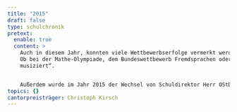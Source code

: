 ```yaml
---
title: "2015"
draft: false
type: schulchronik
pretext:
  enable: true
  content: >
    Auch in diesem Jahr, konnten viele Wettbewerbserfolge vermerkt werden.
    Ob bei der Mathe-Olympiade, dem Bundeswettbewerb Fremdsprachen oder „Jugend
    musiziert“.


    Außerdem wurde im Jahr 2015 der Wechsel von Schuldirektor Herr OStD Dr. Müller zu Herr OStD Dr. Gorsler endgültig vollzogen.
topics: {}
cantorpreisträger: Christoph Kirsch
---
```

